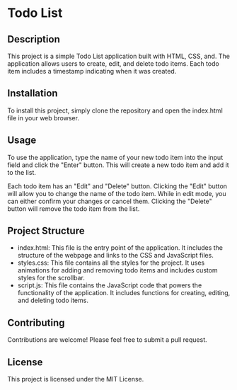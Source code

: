 # Todo List

## Description

This project is a simple Todo List application built with HTML, CSS, and. The application allows users to create, edit, and delete todo items. Each todo item includes a timestamp indicating when it was created.

## Installation

To install this project, simply clone the repository and open the index.html file in your web browser.

## Usage

To use the application, type the name of your new todo item into the input field and click the "Enter" button. This will create a new todo item and add it to the list.

Each todo item has an "Edit" and "Delete" button. Clicking the "Edit" button will allow you to change the name of the todo item. While in edit mode, you can either confirm your changes or cancel them. Clicking the "Delete" button will remove the todo item from the list.

## Project Structure

- index.html: This file is the entry point of the application. It includes the structure of the webpage and links to the CSS and JavaScript files.
- styles.css: This file contains all the styles for the project. It uses animations for adding and removing todo items and includes custom styles for the scrollbar.
- script.js: This file contains the JavaScript code that powers the functionality of the application. It includes functions for creating, editing, and deleting todo items.

## Contributing

Contributions are welcome! Please feel free to submit a pull request.

## License

This project is licensed under the MIT License.
